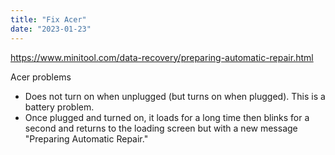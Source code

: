 ```yaml
---
title: "Fix Acer"
date: "2023-01-23"
---
```


https://www.minitool.com/data-recovery/preparing-automatic-repair.html

Acer problems

- Does not turn on when unplugged (but turns on when plugged). This is a battery problem.
- Once plugged and turned on, it loads for a long time then blinks for a second and returns to the loading screen but with a new message "Preparing Automatic Repair."